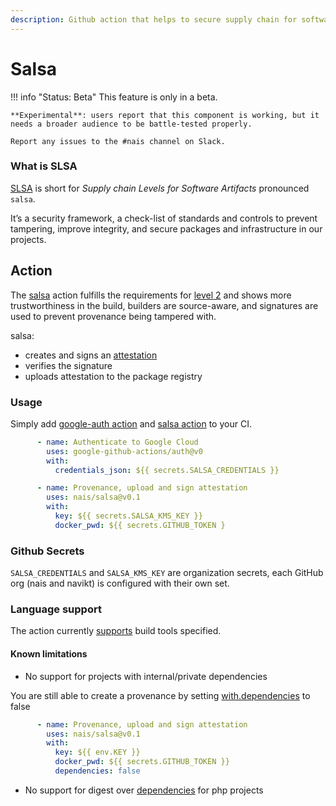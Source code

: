 ```yaml
---
description: Github action that helps to secure supply chain for software artifacts.
---
```


# Salsa

!!! info "Status: Beta"
    This feature is only in a beta.

    **Experimental**: users report that this component is working, but it needs a broader audience to be battle-tested properly.

    Report any issues to the #nais channel on Slack.

### What is SLSA

[SLSA](https://slsa.dev/) is short for _Supply chain Levels for Software Artifacts_ pronounced `salsa`.

It’s a security framework, a check-list of standards and controls to prevent tampering, improve integrity, and secure
packages and infrastructure in our projects.

## Action

The [salsa](https://github.com/nais/salsa) action fulfills the requirements
for [level 2](https://slsa.dev/spec/v0.1/levels) and shows more
trustworthiness in the build, builders are
source-aware, and signatures are used to prevent provenance being tampered with.

salsa:

* creates and signs an [attestation](https://github.com/slsa-framework/slsa/blob/main/controls/attestations.md)
* verifies the signature
* uploads attestation to the package registry

### Usage

Simply add [google-auth action](https://github.com/google-github-actions/auth)
and [salsa action](https://github.com/nais/salsa) to your CI.

```yaml
      - name: Authenticate to Google Cloud
        uses: google-github-actions/auth@v0
        with:
          credentials_json: ${{ secrets.SALSA_CREDENTIALS }}

      - name: Provenance, upload and sign attestation
        uses: nais/salsa@v0.1
        with:
          key: ${{ secrets.SALSA_KMS_KEY }}
          docker_pwd: ${{ secrets.GITHUB_TOKEN }
```

### Github Secrets

`SALSA_CREDENTIALS` and `SALSA_KMS_KEY` are organization secrets, each GitHub org (nais and navikt) is configured with
their own set.

### Language support

The action currently [supports](https://github.com/nais/salsa#support) build tools specified.

#### Known limitations

* No support for projects with internal/private dependencies

You are still able to create a provenance by setting [with.dependencies](https://github.com/nais/salsa#customizing) to
false

```yaml
      - name: Provenance, upload and sign attestation
        uses: nais/salsa@v0.1
        with:
          key: ${{ env.KEY }}
          docker_pwd: ${{ secrets.GITHUB_TOKEN }}
          dependencies: false
```

* No support for digest over [dependencies](https://github.com/nais/salsa#build-tools) for
  php projects 


